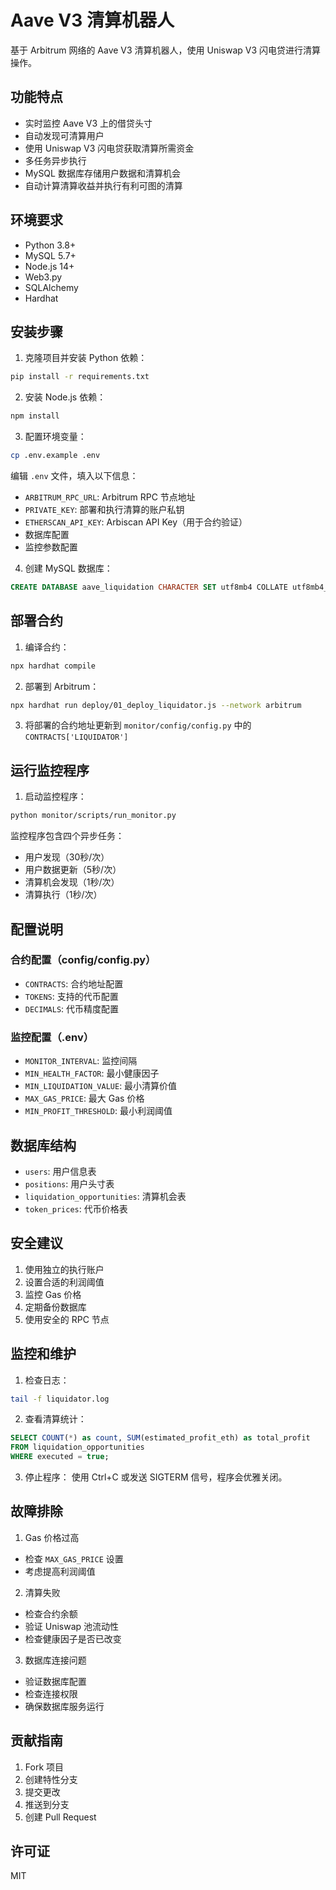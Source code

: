# Aave V3 清算机器人

基于 Arbitrum 网络的 Aave V3 清算机器人，使用 Uniswap V3 闪电贷进行清算操作。

## 功能特点

- 实时监控 Aave V3 上的借贷头寸
- 自动发现可清算用户
- 使用 Uniswap V3 闪电贷获取清算所需资金
- 多任务异步执行
- MySQL 数据库存储用户数据和清算机会
- 自动计算清算收益并执行有利可图的清算

## 环境要求

- Python 3.8+
- MySQL 5.7+
- Node.js 14+
- Web3.py
- SQLAlchemy
- Hardhat

## 安装步骤

1. 克隆项目并安装 Python 依赖：
```bash
pip install -r requirements.txt
```

2. 安装 Node.js 依赖：
```bash
npm install
```

3. 配置环境变量：
```bash
cp .env.example .env
```
编辑 `.env` 文件，填入以下信息：
- `ARBITRUM_RPC_URL`: Arbitrum RPC 节点地址
- `PRIVATE_KEY`: 部署和执行清算的账户私钥
- `ETHERSCAN_API_KEY`: Arbiscan API Key（用于合约验证）
- 数据库配置
- 监控参数配置

4. 创建 MySQL 数据库：
```sql
CREATE DATABASE aave_liquidation CHARACTER SET utf8mb4 COLLATE utf8mb4_unicode_ci;
```

## 部署合约

1. 编译合约：
```bash
npx hardhat compile
```

2. 部署到 Arbitrum：
```bash
npx hardhat run deploy/01_deploy_liquidator.js --network arbitrum
```

3. 将部署的合约地址更新到 `monitor/config/config.py` 中的 `CONTRACTS['LIQUIDATOR']`

## 运行监控程序

1. 启动监控程序：
```bash
python monitor/scripts/run_monitor.py
```

监控程序包含四个异步任务：
- 用户发现（30秒/次）
- 用户数据更新（5秒/次）
- 清算机会发现（1秒/次）
- 清算执行（1秒/次）

## 配置说明

### 合约配置（config/config.py）
- `CONTRACTS`: 合约地址配置
- `TOKENS`: 支持的代币配置
- `DECIMALS`: 代币精度配置

### 监控配置（.env）
- `MONITOR_INTERVAL`: 监控间隔
- `MIN_HEALTH_FACTOR`: 最小健康因子
- `MIN_LIQUIDATION_VALUE`: 最小清算价值
- `MAX_GAS_PRICE`: 最大 Gas 价格
- `MIN_PROFIT_THRESHOLD`: 最小利润阈值

## 数据库结构

- `users`: 用户信息表
- `positions`: 用户头寸表
- `liquidation_opportunities`: 清算机会表
- `token_prices`: 代币价格表

## 安全建议

1. 使用独立的执行账户
2. 设置合适的利润阈值
3. 监控 Gas 价格
4. 定期备份数据库
5. 使用安全的 RPC 节点

## 监控和维护

1. 检查日志：
```bash
tail -f liquidator.log
```

2. 查看清算统计：
```sql
SELECT COUNT(*) as count, SUM(estimated_profit_eth) as total_profit 
FROM liquidation_opportunities 
WHERE executed = true;
```

3. 停止程序：
使用 Ctrl+C 或发送 SIGTERM 信号，程序会优雅关闭。

## 故障排除

1. Gas 价格过高
- 检查 `MAX_GAS_PRICE` 设置
- 考虑提高利润阈值

2. 清算失败
- 检查合约余额
- 验证 Uniswap 池流动性
- 检查健康因子是否已改变

3. 数据库连接问题
- 验证数据库配置
- 检查连接权限
- 确保数据库服务运行

## 贡献指南

1. Fork 项目
2. 创建特性分支
3. 提交更改
4. 推送到分支
5. 创建 Pull Request

## 许可证

MIT 